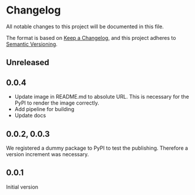 # Changelog

All notable changes to this project will be documented in this file.

The format is based on [Keep a Changelog](https://keepachangelog.com/en/1.1.0/),
and this project adheres to [Semantic Versioning](https://semver.org/spec/v2.0.0.html).

## Unreleased

## 0.0.4

- Update image in README.md to absolute URL. This is necessary for the PyPI to render the image correctly.
- Add pipeline for building
- Update docs

## 0.0.2, 0.0.3

We registered a dummy package to PyPI to test the publishing. Therefore a version increment was necessary.

## 0.0.1

Initial version
